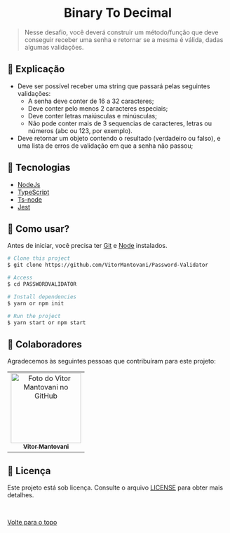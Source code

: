 <h1 align="center">Binary To Decimal</h1>


<!-- @import "[TOC]" {cmd="toc" depthFrom=1 depthTo=6 orderedList=false} -->


> Nesse desafio, você deverá construir um método/função que deve conseguir receber uma senha e retornar se a mesma é válida, dadas algumas validações.


## :page_facing_up: Explicação

- Deve ser possível receber uma string que passará pelas seguintes validações:
    - A senha deve conter de 16 a 32 caracteres;
    - Deve conter pelo menos 2 caracteres especiais;
    - Deve conter letras maiúsculas e minúsculas;
    - Não pode conter mais de 3 sequencias de caracteres, letras ou números (abc ou 123, por exemplo).
- Deve retornar um objeto contendo o resultado (verdadeiro ou falso), e uma lista de erros de validação em que a senha não passou;

## 🚀 Tecnologias

- [NodeJs](https://nodejs.org/en/)
- [TypeScript](https://www.typescriptlang.org)
- [Ts-node](https://www.npmjs.com/package/ts-node)
- [Jest](https://jestjs.io/pt-BR/)



## :closed_book: Como usar?

Antes de iniciar, você precisa ter [Git](https://git-scm.com) e [Node](https://nodejs.org/en/) instalados.

```bash
# Clone this project
$ git clone https://github.com/VitorMantovani/Password-Validator

# Access
$ cd PASSWORDVALIDATOR

# Install dependencies
$ yarn or npm init

# Run the project
$ yarn start or npm start


```

## 🤝 Colaboradores

Agradecemos às seguintes pessoas que contribuíram para este projeto:

<table>
  <tr>
    <td align="center">
      <a href="#">
        <img src="https://avatars.githubusercontent.com/u/93927096?v=4" width="160px;" alt="Foto do Vitor Mantovani no GitHub"/><br>
        <sub>
          <b>Vitor Mantovani</b>
        </sub>
      </a>
    </td>
  </tr>
</table>

## 📝 Licença

Este projeto está sob licença. Consulte o arquivo [LICENSE](LICENSE.md) para obter mais detalhes.

&#xa0;

<a href="#top">Volte para o topo</a>
